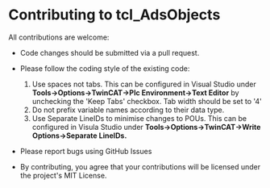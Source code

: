 # Contributing to tcl_AdsObjects

All contributions are welcome:
* Code changes should be submitted via a pull request.
* Please follow the coding style of the existing code:
    1. Use spaces not tabs. This can be configured in Visual Studio under **Tools→Options→TwinCAT→Plc Environment→Text Editor** by unchecking the 'Keep Tabs' checkbox. Tab width should be set to '4'
    2. Do not prefix variable names according to their data type.
    3. Use Separate LineIDs to minimise changes to POUs. This can be configured in Visula Studio under **Tools→Options→TwinCAT→Write Options→Separate LineIDs.**
    
* Please report bugs using GitHub Issues
* By contributing, you agree that your contributions will be licensed under the project's MIT License.

